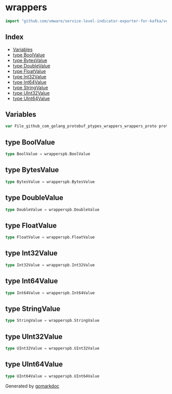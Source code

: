<!-- Code generated by gomarkdoc. DO NOT EDIT -->

# wrappers

```go
import "github.com/vmware/service-level-indicator-exporter-for-kafka/vendor/github.com/golang/protobuf/ptypes/wrappers"
```

## Index

- [Variables](<#variables>)
- [type BoolValue](<#type-boolvalue>)
- [type BytesValue](<#type-bytesvalue>)
- [type DoubleValue](<#type-doublevalue>)
- [type FloatValue](<#type-floatvalue>)
- [type Int32Value](<#type-int32value>)
- [type Int64Value](<#type-int64value>)
- [type StringValue](<#type-stringvalue>)
- [type UInt32Value](<#type-uint32value>)
- [type UInt64Value](<#type-uint64value>)


## Variables

```go
var File_github_com_golang_protobuf_ptypes_wrappers_wrappers_proto protoreflect.FileDescriptor
```

## type BoolValue

```go
type BoolValue = wrapperspb.BoolValue
```

## type BytesValue

```go
type BytesValue = wrapperspb.BytesValue
```

## type DoubleValue

```go
type DoubleValue = wrapperspb.DoubleValue
```

## type FloatValue

```go
type FloatValue = wrapperspb.FloatValue
```

## type Int32Value

```go
type Int32Value = wrapperspb.Int32Value
```

## type Int64Value

```go
type Int64Value = wrapperspb.Int64Value
```

## type StringValue

```go
type StringValue = wrapperspb.StringValue
```

## type UInt32Value

```go
type UInt32Value = wrapperspb.UInt32Value
```

## type UInt64Value

```go
type UInt64Value = wrapperspb.UInt64Value
```



Generated by [gomarkdoc](<https://github.com/princjef/gomarkdoc>)
